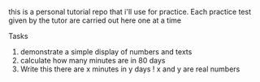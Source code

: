 this is a personal tutorial repo that i'll use for practice.
Each practice test given by the tutor are carried out here one at a time

Tasks
1. demonstrate a simple display of numbers and texts
2. calculate how many minutes are in 80 days
3. Write this there are x minutes in y days ! x and y are real numbers